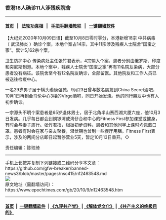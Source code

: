 ### 香港18人确诊11人涉残疾院舍
------------------------

#### [首页](https://github.com/gfw-breaker/banned-news3/blob/master/README.md) &nbsp;&nbsp;|&nbsp;&nbsp; [法轮功真相](https://github.com/begood0513/basic/blob/master/README.md)  &nbsp;&nbsp;|&nbsp;&nbsp; [手把手翻墙教程](https://github.com/gfw-breaker/guides/wiki)  &nbsp;&nbsp;|&nbsp;&nbsp; [一键翻墙软件](https://github.com/gfw-breaker/nogfw/blob/master/README.md)  



<div><p>
 【大纪元2020年10月09日讯】截至10月8日零时零分，本港新增18宗
 <ok href="https://www.epochtimes.com/gb/tag/%E4%B8%AD%E5%85%B1%E7%97%85%E6%AF%92.html">
  中共病毒
 </ok>
 （
 <ok href="https://www.epochtimes.com/gb/tag/%E6%AD%A6%E6%B1%89%E8%82%BA%E7%82%8E.html">
  武汉肺炎
 </ok>
 ）确诊个案，本地个案占14宗，其中11宗涉及残疾人士院舍“国宝之家”。累计5,162宗个案。
</p>
<p>
 <ok href="https://www.epochtimes.com/gb/tag/%E5%8D%AB%E7%94%9F%E9%98%B2%E6%8A%A4%E4%B8%AD%E5%BF%83.html">
  卫生防护中心
 </ok>
 传染病处主任张竹君表示，4宗输入个案，患者分别由俄罗斯、印度和突尼斯到港。本地个案中，残疾人士院舍“国宝之家”再有11名院友染病，大部分患者没有病征。该院舍至今有12名院友确诊，全部留医。其他院友和工作人员已被送往检疫中心。
</p>
<p>
 一名29岁男子居于横头磡康强苑，9月23日曾与数名朋友到China Secret酒吧，10月1日再到金马伦中心3楼的Virgo酒吧，同日开始发烧。他的同行朋友中也有人初步确诊。
</p>
<p>
 一宗源头不明个案患者是65岁退休男士，居于北角半山赛西湖大厦六座，他10月3日发病。几乎每日都会到铜锣湾或湾仔合和中心的Fitness First参加课堂或健身，有时会与妻子周行。张竹君指，根据初步资料，患者和其他同学上课时均佩戴口罩。患者有时会在家与亲友聚餐，潜伏期也曾到一些餐厅用膳。Fitness First表示，涉及的两间分店即日起暂停营业5天，暂定10月13日重开。◇
</p>
<p>
 责任编辑：陈玟绮
</p>
</div>
<hr/>
手机上长按并复制下列链接或二维码分享本文章：<br/>
https://github.com/gfw-breaker/banned-news3/blob/master/pages/nsc415/n12463548.md <br/>
<a href='https://github.com/gfw-breaker/banned-news3/blob/master/pages/nsc415/n12463548.md'><img src='https://github.com/gfw-breaker/banned-news3/blob/master/pages/nsc415/n12463548.md.png'/></a> <br/>
原文地址（需翻墙访问）：https://www.epochtimes.com/gb/20/10/9/n12463548.htm


------------------------
#### [首页](https://github.com/gfw-breaker/banned-news3/blob/master/README.md) &nbsp;|&nbsp; [一键翻墙软件](https://github.com/gfw-breaker/nogfw/blob/master/README.md) &nbsp;| [《九评共产党》](https://github.com/gfw-breaker/9ping.md/blob/master/README.md#九评之一评共产党是什么) | [《解体党文化》](https://github.com/gfw-breaker/jtdwh.md/blob/master/README.md) | [《共产主义的终极目的》](https://github.com/gfw-breaker/gczydzjmd.md/blob/master/README.md)


<img src='http://gfw-breaker.win/banned-news3/pages/nsc415/n12463548.md' width='0px' height='0px'/>